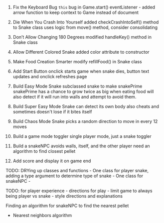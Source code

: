 1. Fix the Keyboard Bug
    `this` bug in Game.start() 
    eventListener - added arrow function to keep context to Game instead of document

2. Die When You Crash Into Yourself
    added checkCrashIntoSelf() method to Snake class
        uses logic from move() method, consider consolidating

3. Don’t Allow Changing 180 Degrees
    modified handleKey() method in Snake class

4. Allow Different Colored Snake
    added color attribute to constructor

5. Make Food Creation Smarter 
    modify refillFood() in Snake class

6. Add Start Button
    onclick starts game
    when snake dies, button text updates and onclick refreshes page

7. Build Easy Mode Snake
    subclassed snake to make snakePrime
    snakePrime has a chance to grow twice as big when eating food 
    will also detect if it will run into walls and attempt to avoid them.

8. Build Super Easy Mode Snake
    can detect its own body
    also cheats and sometimes doesn't lose if it bites itself

9. Build Chaos Mode Snake
    picks a random direction to move in every 12 moves

10. Build a game mode toggler
    single player mode, just a snake toggler

11. Build a snakeNPC
    avoids walls, itself, and the other player
    need an algorithm to find closest pellet


12. Add score and display it on game end

TODO: DRYing up classes and functions
    - One class for player snake, adding a type argument to determine type of snake
    - One class for snakeNPC
    - 

TODO: for player experience
    - directions for play
    - limit game to always being player vs snake
    - style directions and explanations



Finding an algorithm for snakeNPC to find the nearest pellet
- Nearest neighbors algorithm


